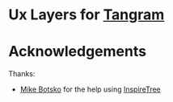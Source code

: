 # Ux Layers for [Tangram](https://mapzen.com/products/tangram/)


# Acknowledgements

Thanks:

- [Mike Botsko](https://github.com/viveleroi) for the help using [InspireTree](https://github.com/helion3/inspire-tree)